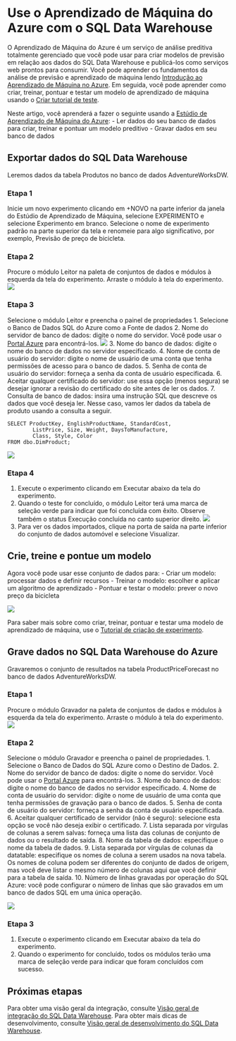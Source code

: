 <properties
   pageTitle="Use o Aprendizado de Máquina do Azure com o SQL Data Warehouse | Microsoft Azure"
   description="Tutorial para usar o Aprendizado de Máquina do Azure com o Data Warehouse do SQL Azure para desenvolver soluções."
   services="sql-data-warehouse"
   documentationCenter="NA"
   authors="sahaj08"
   manager="barbkess"
   editor=""/>

<tags
   ms.service="sql-data-warehouse"
   ms.devlang="NA"
   ms.topic="article"
   ms.tgt_pltfrm="NA"
   ms.workload="data-services"
   ms.date="06/23/2015"
   ms.author="sahajs"/>

# Use o Aprendizado de Máquina do Azure com o SQL Data Warehouse

O Aprendizado de Máquina do Azure é um serviço de análise preditiva totalmente gerenciado que você pode usar para criar modelos de previsão em relação aos dados do SQL Data Warehouse e publicá-los como serviços web prontos para consumir. Você pode aprender os fundamentos da análise de previsão e aprendizado de máquina lendo [Introdução ao Aprendizado de Máquina no Azure][]. Em seguida, você pode aprender como criar, treinar, pontuar e testar um modelo de aprendizado de máquina usando o [Criar tutorial de teste][].

Neste artigo, você aprenderá a fazer o seguinte usando a [Estúdio de Aprendizado de Máquina do Azure][]: - Ler dados do seu banco de dados para criar, treinar e pontuar um modelo preditivo - Gravar dados em seu banco de dados


## Exportar dados do SQL Data Warehouse

Leremos dados da tabela Produtos no banco de dados AdventureWorksDW.

### Etapa 1
Inicie um novo experimento clicando em +NOVO na parte inferior da janela do Estúdio de Aprendizado de Máquina, selecione EXPERIMENTO e selecione Experimento em branco. Selecione o nome de experimento padrão na parte superior da tela e renomeie para algo significativo, por exemplo, Previsão de preço de bicicleta.

### Etapa 2
Procure o módulo Leitor na paleta de conjuntos de dados e módulos à esquerda da tela do experimento. Arraste o módulo à tela do experimento. ![][drag_reader]

### Etapa 3
Selecione o módulo Leitor e preencha o painel de propriedades 1. Selecione o Banco de Dados SQL do Azure como a Fonte de dados 2. Nome do servidor de banco de dados: digite o nome do servidor. Você pode usar o [Portal Azure][] para encontrá-los. ![][server_name] 3. Nome do banco de dados: digite o nome do banco de dados no servidor especificado. 4. Nome de conta de usuário do servidor: digite o nome de usuário de uma conta que tenha permissões de acesso para o banco de dados. 5. Senha de conta de usuário do servidor: forneça a senha da conta de usuário especificada. 6. Aceitar qualquer certificado do servidor: use essa opção (menos segura) se desejar ignorar a revisão do certificado do site antes de ler os dados. 7. Consulta de banco de dados: insira uma instrução SQL que descreve os dados que você deseja ler. Nesse caso, vamos ler dados da tabela de produto usando a consulta a seguir.


```
SELECT ProductKey, EnglishProductName, StandardCost,
        ListPrice, Size, Weight, DaysToManufacture,
        Class, Style, Color
FROM dbo.DimProduct;
```

![][reader_properties]

### Etapa 4
1. Execute o experimento clicando em Executar abaixo da tela do experimento.
2. Quando o teste for concluído, o módulo Leitor terá uma marca de seleção verde para indicar que foi concluída com êxito. Observe também o status Execução concluída no canto superior direito. ![][run]
3. Para ver os dados importados, clique na porta de saída na parte inferior do conjunto de dados automóvel e selecione Visualizar.

## Crie, treine e pontue um modelo
Agora você pode usar esse conjunto de dados para: - Criar um modelo: processar dados e definir recursos - Treinar o modelo: escolher e aplicar um algoritmo de aprendizado - Pontuar e testar o modelo: prever o novo preço da bicicleta
	
![][model]

Para saber mais sobre como criar, treinar, pontuar e testar uma modelo de aprendizado de máquina, use o [Tutorial de criação de experimento][].

## Grave dados no SQL Data Warehouse do Azure

Gravaremos o conjunto de resultados na tabela ProductPriceForecast no banco de dados AdventureWorksDW.

### Etapa 1
Procure o módulo Gravador na paleta de conjuntos de dados e módulos à esquerda da tela do experimento. Arraste o módulo à tela do experimento. ![][drag_writer]

### Etapa 2
Selecione o módulo Gravador e preencha o painel de propriedades. 1. Selecione o Banco de Dados do SQL Azure como o Destino de Dados. 2. Nome do servidor de banco de dados: digite o nome do servidor. Você pode usar o [Portal Azure][] para encontrá-los. 3. Nome do banco de dados: digite o nome do banco de dados no servidor especificado. 4. Nome de conta de usuário do servidor: digite o nome de usuário de uma conta que tenha permissões de gravação para o banco de dados. 5. Senha de conta de usuário do servidor: forneça a senha da conta de usuário especificada. 6. Aceitar qualquer certificado de servidor (não é seguro): selecione esta opção se você não deseja exibir o certificado. 7. Lista separada por vírgulas de colunas a serem salvas: forneça uma lista das colunas de conjunto de dados ou o resultado de saída. 8. Nome da tabela de dados: especifique o nome da tabela de dados. 9. Lista separada por vírgulas de colunas da datatable: especifique os nomes de coluna a serem usados na nova tabela. Os nomes de coluna podem ser diferentes do conjunto de dados de origem, mas você deve listar o mesmo número de colunas aqui que você definir para a tabela de saída. 10. Número de linhas gravadas por operação do SQL Azure: você pode configurar o número de linhas que são gravados em um banco de dados SQL em uma única operação.

![][writer_properties]

### Etapa 3
1. Execute o experimento clicando em Executar abaixo da tela do experimento.
2. Quando o experimento for concluído, todos os módulos terão uma marca de seleção verde para indicar que foram concluídos com sucesso. 



## Próximas etapas
Para obter uma visão geral da integração, consulte [Visão geral de integração do SQL Data Warehouse][]. Para obter mais dicas de desenvolvimento, consulte [Visão geral de desenvolvimento do SQL Data Warehouse][].

<!--Image references-->
[drag_reader]: ./media/sql-data-warehouse-integrate-azure-machine-learning/ml-drag-reader.png
[server_name]: ./media/sql-data-warehouse-integrate-azure-machine-learning/dw-server-name.png
[reader_properties]: ./media/sql-data-warehouse-integrate-azure-machine-learning/ml-reader-properties.png
[run]: ./media/sql-data-warehouse-integrate-azure-machine-learning/ml-finished-running.png
[model]: ./media/sql-data-warehouse-integrate-azure-machine-learning/ml-create-train-score-model.png
[drag_writer]: ./media/sql-data-warehouse-integrate-azure-machine-learning/ml-drag-writer.png
[writer_properties]: ./media/sql-data-warehouse-integrate-azure-machine-learning/ml-writer-properties.png


<!--Article references-->

[Visão geral de desenvolvimento do SQL Data Warehouse]: ./sql-data-warehouse-overview-develop/
[Visão geral de integração do SQL Data Warehouse]: ./sql-data-warehouse-overview-integration/
[Criar tutorial de teste]: ./machine-learning-create-experiment/
[Tutorial de criação de experimento]: ./machine-learning-create-experiment/
[Introdução ao Aprendizado de Máquina no Azure]: ./machine-learning-what-is-machine-learning/
[Estúdio de Aprendizado de Máquina do Azure]: https://studio.azureml.net/Home
[Portal Azure]: https://portal.azure.com/

<!--MSDN references-->

<!--Other Web references-->
[Azure Machine Learning documentation]: http://azure.microsoft.com/documentation/services/machine-learning/

<!---HONumber=July15_HO1-->